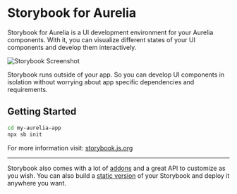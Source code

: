 # Storybook for Aurelia

Storybook for Aurelia is a UI development environment for your Aurelia components.
With it, you can visualize different states of your UI components and develop them interactively.

![Storybook Screenshot](https://github.com/storybookjs/storybook/blob/master/media/storybook-intro.gif)

Storybook runs outside of your app.
So you can develop UI components in isolation without worrying about app specific dependencies and requirements.

## Getting Started

```sh
cd my-aurelia-app
npx sb init
```

For more information visit: [storybook.js.org](https://storybook.js.org)

---

Storybook also comes with a lot of [addons](https://storybook.js.org/docs/aurelia/configure/storybook-addons) and a great API to customize as you wish.
You can also build a [static version](https://storybook.js.org/docs/aurelia/workflows/publish-storybook) of your Storybook and deploy it anywhere you want.
